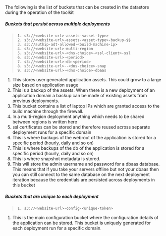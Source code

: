 The following is the list of buckets that can be created in the datastore during the operation of the toolkit


##### Buckets that persist across multiple deployments

>     1. s3://<website-url>-assets-<asset-type>
>     2. s3://<website-url>-assets-<asset-type>-backup-$$
>     3. s3://authip-adt-allowed-<build-machine-ip>
>     4. s3://<website-url>-multi-region
>     5. s3://<website-url>-<dns-choice>-<ssl-client>-ssl
>     6. s3://<website-url>-<period>
>     7. s3://<website-url>-db-<period>
>     8. s3://<website-url>--<dns-choice>-snap
>     9. s3://<website-url>-<dns-choice>-dbaas
1. This stores user generated application assets. This could grow to a large size based on application usage
2. This is a backup of the assets. When there is a new deployment of an application domain a backup can be made of existing assets from previous deployments.
3. This bucket contains a list of laptop IPs which are granted access to the build machine through the firewall.
4. In a multi-region deployment anything which needs to be shared between regions is written here
5. ssl certificates can be stored and therefore reused across separate deployment runs for a specific domain
6. This is where backups of the webroot of the application is stored for a specific period (hourly, daily and so on)
7. This is where backups of the db of the application is stored for a specific period (hourly, daily and so on)
8. This is where snapshot metadata is stored.
9. This will store the admin username and password for a dbaas database. This means that if you take your servers offline but not your dbaas then you can still connect to the same database on the next deployment iteration because the credentials are persisted across deployments in this bucket

##### Buckets that are unique to each deployment

>     1. s3://<website-url>-config-<unique-token>

1. This is the main configuration bucket where the configuration details of the application can be stored. This bucket is uniquely generated for each deployment run for a specific domain. 
